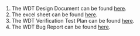1. The WDT Design Document can be found [here](https://docs.google.com/document/d/1PdyQ5Uce8ZdTUYa0cwWp3M5XfPqpenvx7ABU_9O4p84/edit).
2. The excel sheet can be found [here](https://docs.google.com/spreadsheets/d/1Gj09xFX-MVknOL3AnwY_dGbfUHg36SMN9J8dTTsLDNk/edit).
3. The WDT Verification Test Plan can be found [here](https://docs.google.com/spreadsheets/d/1z9sN7LtEA94GWIeFmrKPp8zWVtePvGHd/edit).
4. The WDT Bug Report can be found [here](https://docs.google.com/spreadsheets/d/16RCxippUotaB6_DNpE3gkph7kLreI-jYjd08tuMTFPg/edit).   
